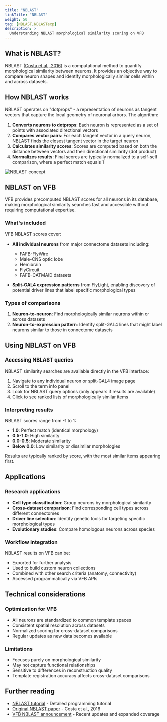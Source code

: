 ```yaml
---
title: "NBLAST"
linkTitle: "NBLAST"
weight: 50
tag: [NBLAST,NBLASTexp]
description: >
  Understanding NBLAST morphological similarity scoring on VFB
---
```


## What is NBLAST?

NBLAST ([Costa et al., 2016](https://doi.org/10.1016/j.neuron.2016.06.012)) is a computational method to quantify morphological similarity between neurons. It provides an objective way to compare neuron shapes and identify morphologically similar cells within and across datasets.

## How NBLAST works

NBLAST operates on "dotprops" - a representation of neurons as tangent vectors that capture the local geometry of neuronal arbors. The algorithm:

1. **Converts neurons to dotprops**: Each neuron is represented as a set of points with associated directional vectors
2. **Compares vector pairs**: For each tangent vector in a query neuron, NBLAST finds the closest tangent vector in the target neuron
3. **Calculates similarity scores**: Scores are computed based on both the distance between vectors and their directional similarity (dot product)
4. **Normalizes results**: Final scores are typically normalized to a self-self comparison, where a perfect match equals 1

![NBLAST concept](https://github.com/schlegelp/navis/raw/master/docs/_static/NBLAST_neuron_comparison.png)

## NBLAST on VFB

VFB provides precomputed NBLAST scores for all neurons in its database, making morphological similarity searches fast and accessible without requiring computational expertise.

### What's included

VFB NBLAST scores cover:

- **All individual neurons** from major connectome datasets including:
  - FAFB-FlyWire
  - Male-CNS optic lobe  
  - Hemibrain
  - FlyCircuit
  - FAFB-CATMAID datasets

- **Split-GAL4 expression patterns** from FlyLight, enabling discovery of potential driver lines that label specific morphological types

### Types of comparisons

1. **Neuron-to-neuron**: Find morphologically similar neurons within or across datasets
2. **Neuron-to-expression pattern**: Identify split-GAL4 lines that might label neurons similar to those in connectome datasets

## Using NBLAST on VFB

### Accessing NBLAST queries

NBLAST similarity searches are available directly in the VFB interface:

1. Navigate to any individual neuron or split-GAL4 image page
2. Scroll to the term info panel 
3. Look for NBLAST query options (only appears if results are available)
4. Click to see ranked lists of morphologically similar items

### Interpreting results

NBLAST scores range from -1 to 1:
- **1.0**: Perfect match (identical morphology)
- **0.5-1.0**: High similarity
- **0.0-0.5**: Moderate similarity  
- **Below 0.0**: Low similarity or dissimilar morphologies

Results are typically ranked by score, with the most similar items appearing first.

## Applications

### Research applications
- **Cell type classification**: Group neurons by morphological similarity
- **Cross-dataset comparison**: Find corresponding cell types across different connectomes
- **Driver line selection**: Identify genetic tools for targeting specific morphological types
- **Evolutionary studies**: Compare homologous neurons across species

### Workflow integration
NBLAST results on VFB can be:
- Exported for further analysis
- Used to build custom neuron collections
- Combined with other search criteria (anatomy, connectivity)
- Accessed programmatically via VFB APIs

## Technical considerations

### Optimization for VFB
- All neurons are standardized to common template spaces
- Consistent spatial resolution across datasets
- Normalized scoring for cross-dataset comparisons
- Regular updates as new data becomes available

### Limitations
- Focuses purely on morphological similarity
- May not capture functional relationships
- Sensitive to differences in reconstruction quality
- Template registration accuracy affects cross-dataset comparisons

## Further reading

- [NBLAST tutorial](/docs/tutorials/apis/4_nblast/) - Detailed programming tutorial
- [Original NBLAST paper](https://doi.org/10.1016/j.neuron.2016.06.012) - Costa et al., 2016
- [VFB NBLAST announcement](/blog/2025/05/29/new-precomputed-neuron-and-expression-pattern-similarity-scores-on-vfb/) - Recent updates and expanded coverage
